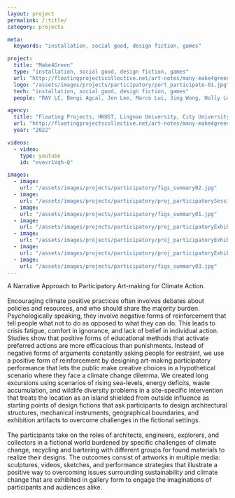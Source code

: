 ```yaml
---
layout: project
permalink: /:title/
category: projects

meta:
  keywords: "installation, social good, design fiction, games"

project:
  title: "Make4Green"
  type: "installation, social good, design fiction, games"
  url: "http://floatingprojectscollective.net/art-notes/many-make4green-artists-green-yellow-blue-red-make4art-what-we-have-made/"
  logo: "/assets/images/projects/participatory/port_participate-01.jpg"
  tech: "installation, social good, design fiction, games"
  people: "RAY LC, Bengi Agcal, Jen Lee, Marco Lui, Jing Wong, Holly Leung, Emilie Choi"

agency:
  title: "Floating Projects, HKUST, Lingnan University, City University of Hong Kong"
  url: "http://floatingprojectscollective.net/art-notes/many-make4green-artists-green-yellow-blue-red-make4art-what-we-have-made/"
  year: "2022"

videos:
  - video:
    type: youtube
    id: "xvevr1Vqh-Q"

images:
  - image:
    url: "/assets/images/projects/participatory/figs_summary02.jpg"
  - image:
    url: "/assets/images/projects/participatory/proj_participatorySessionA-03.jpg"
  - image:
    url: "/assets/images/projects/participatory/figs_summary01.jpg"
  - image:
    url: "/assets/images/projects/participatory/proj_participatoryExhibitFP-01.jpg"
  - image:
    url: "/assets/images/projects/participatory/proj_participatoryExhibitFP-06.jpg"
  - image:
    url: "/assets/images/projects/participatory/proj_participatoryExhibitFP-43.jpg"
  - image:
    url: "/assets/images/projects/participatory/figs_summary03.jpg"
---
```

<p>A Narrative Approach to Participatory Art-making for Climate Action.<br><br>
Encouraging climate positive practices often involves debates about policies and resources, and who should share the majority burden. Psychologically speaking, they involve negative forms of reinforcement that tell people what not to do as opposed to what they can do. This leads to crisis fatigue, comfort in ignorance, and lack of belief in individual action. Studies show that positive forms of educational methods that activate preferred actions are more efficacious than punishments. Instead of negative forms of arguments constantly asking people for restraint, we use a positive form of reinforcement by designing art-making participatory performance that lets the public make creative choices in a hypothetical scenario where they face a climate change dilemma. We created long excursions using scenarios of rising sea-levels, energy deficits, waste accumulation, and wildlife diversity problems in a site-specific intervention that treats the location as an island shielded from outside influence as starting points of design fictions that ask participants to design architectural structures, mechanical instruments, geographical boundaries, and exhibition artifacts to overcome challenges in the fictional settings.<br><br>
The participants take on the roles of architects, engineers, explorers, and collectors in a fictional world burdened by specific challenges of climate change, recycling and bartering with different groups for found materials to realize their designs. The outcomes consist of artworks in multiple media: sculptures, videos, sketches, and performance strategies that illustrate a positive way to overcoming issues surrounding sustainability and climate change that are exhibited in gallery form to engage the imaginations of participants and audiences alike.</p>